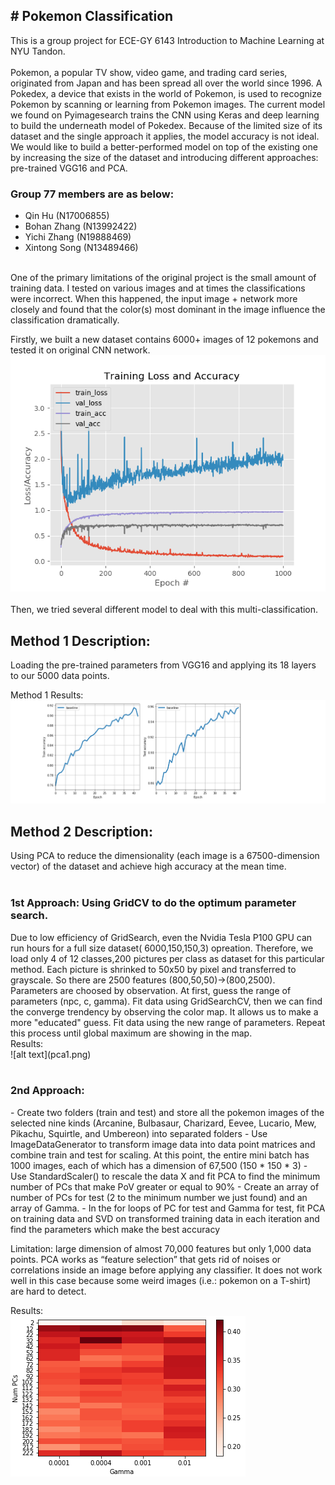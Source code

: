 <h2># Pokemon Classification</h2>
This is a group project for ECE-GY 6143 Introduction to Machine Learning at NYU Tandon.<br />
<br />
Pokemon, a popular TV show, video game, and trading card series, originated from Japan
and has been spread all over the world since 1996. A Pokedex, a device that exists in the
world of Pokemon, is used to recognize Pokemon by scanning or learning from Pokemon
images. The current model we found on Pyimagesearch trains the CNN using Keras and
deep learning to build the underneath model of Pokedex. Because of the limited size of its
dataset and the single approach it applies, the model accuracy is not ideal. We would like to
build a better-performed model on top of the existing one by increasing the size of the
dataset and introducing different approaches: pre-trained VGG16 and PCA.

<h3>Group 77 members are as below: <br /></h3>
<ul>
<li>Qin Hu (N17006855) <br /></li>
<li>Bohan Zhang (N13992422) <br /></li>
<li>Yichi Zhang (N19888469) <br /></li>
<li>Xintong Song (N13489466) <br /></li>
</ul>
<br />
One of the primary limitations of the original project is the small amount of training data. I tested on various 
images and at times the classifications were incorrect. When this happened, the input image + network more closely 
and found that the color(s) most dominant in the image influence the classification dramatically. 

Firstly, we built a new dataset contains 6000+ images of 12 pokemons and tested it on original CNN network.
<br />
![alt text](cnn_new_dataset.png) <br />
<br />
Then, we tried several different model to deal with this multi-classification.
<br />
<h2>Method 1 Description: <br /></h2>
Loading the pre-trained parameters from VGG16 and applying its 18 layers to our 5000 data points.

Method 1 Results: <br />
![alt text](agg.png) <br />

<h2>Method 2 Description: <br /></h2>
Using PCA to reduce the dimensionality (each image is a 67500-dimension vector) of the dataset and achieve high accuracy at the mean time. <br />
<br/>
<h3>1st Approach: Using GridCV to do the optimum parameter search.<br /></h3>
Due to low efficiency of GridSearch, even the Nvidia Tesla P100 GPU can run hours for a full size dataset( 6000,150,150,3) opreation. Therefore, we load only 4 of 12 classes,200 pictures per class as dataset for this particular method. Each picture is shrinked to 50x50 by pixel and transferred to grayscale. So there are 2500 features (800,50,50)->(800,2500).<br />
Parameters are choosed by observation. At first, guess the range of parameters (npc, c, gamma). Fit data using GridSearchCV, then we can find the converge trendency by observing the color map. It allows us to make a more "educated" guess. Fit data using the new range of parameters. Repeat this process until global maximum are showing in the map.<br />
Results: <br />
![alt text](pca1.png) <br />
<br/>
<h3>2nd Approach: <br /></h3>
- Create two folders (train and test) and store all the pokemon images of the selected nine kinds (Arcanine, Bulbasaur, Charizard, Eevee, Lucario, Mew, Pikachu, Squirtle, and Umbereon) into separated folders
- Use ImageDataGenerator to transform image data into data point matrices and combine train and test for scaling. At this point, the entire mini batch has 1000 images, each of which has a dimension of 67,500 (150 * 150 * 3)
- Use StandardScaler() to rescale the data X and fit PCA to find the minimum number of PCs that make PoV greater or equal to 90%
- Create an array of number of PCs for test (2 to the minimum number we just found) and an array of Gamma.
- In the for loops of PC for test and Gamma for test, fit PCA on training data and SVD on transformed training data in each iteration and find the parameters which make the best accuracy <br />

Limitation: large dimension of almost 70,000 features but only 1,000 data points. PCA works as “feature selection” that gets rid of noises or correlations inside an image before applying any classifier. It does not work well in this case because some weird images (i.e.: pokemon on a T-shirt) are hard to detect. <br />

Results: <br />
![alt text](pca2.png) <br />
